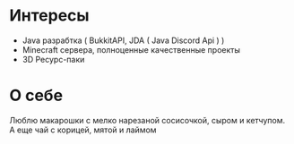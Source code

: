 # Интересы
- Java разрабтка ( BukkitAPI, JDA ( Java Discord Api ) )
- Minecraft сервера, полноценные качественные проекты
- 3D Ресурс-паки
# О себе
Люблю макарошки с мелко нарезаной сосисочкой, сыром и кетчупом. А еще чай с корицей, мятой и лаймом
